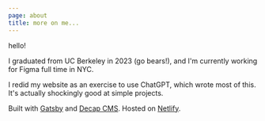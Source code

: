 ```yaml
---
page: about
title: more on me...
---
```

h﻿ello!

I﻿ graduated from UC Berkeley in 2023 (go bears!), and I'm currently working for Figma full time in NYC.

I﻿ redid my website as an exercise to use ChatGPT, which wrote most of this. It's actually shockingly good at simple projects.

[](https://github.com/kristelfung/kristelfung-com)Built with [Gatsby](https://www.gatsbyjs.com/) and [Decap CMS](https://decapcms.org/). Hosted on [Netlify](https://www.netlify.com/).